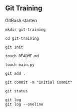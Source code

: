 ## Git Training

GitBash starten

```
mkdir git-training
```

```
cd git-training
```

```
git init
```

```
touch README.md
```

```
touch main.py
```

```
git add .
```

```
git commit -m "Initial Commit"
```

```
git status
```

```
git log
git log --oneline
```


